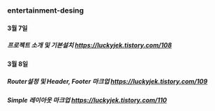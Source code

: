 ### entertainment-desing

####  3월 7일 
##### 프로젝트 소개 및 기본설치 https://luckyjek.tistory.com/108

####  3월 8일
##### Router설정 및 Header, Footer 마크업 https://luckyjek.tistory.com/109
##### Simple 레이아웃 마크업 https://luckyjek.tistory.com/110
